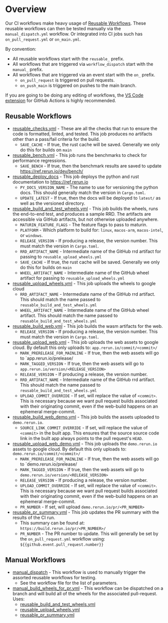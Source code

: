 # Overview

Our CI workflows make heavy usage of [Reusable Workflows](https://docs.github.com/en/actions/using-workflows/reusing-workflows). These reusable workflows can then be tested manually via the `manual_dispatch.yml` workflow.
Or integrated into CI jobs such has `on_pull_request.yml` or `on_main.yml`.

By convention:
- All reusable workflows start with the `reusable_` prefix.
- All workflows that are triggered via `workflow_dispatch` start with the `manual_` prefix.
- All workflows that are triggered via an event start with the `on_` prefix.
  - `on_pull_request` is triggered on pull requests.
  - `on_push_main` is triggered on pushes to the main branch.

If you are going to be doing any editing of workflows, the
[VS Code extension](https://marketplace.visualstudio.com/items?itemName=cschleiden.vscode-github-actions)
for GitHub Actions is highly recommended.

## Reusable Workflows
- [reusable_checks.yml](reusable_checks.yml) - These are all the checks that run to ensure the code is formatted,
  linted, and tested. This job produces no artifacts other than a pass/fail criteria for the build.
  - `SAVE_CACHE` - If true, the rust cache will be saved. Generally we only do this for builds on `main`
- [reusable_bench.yml](reusable_bench.yml) - This job runs the benchmarks to check for performance regressions.
  - `SAVE_BENCH` - If true, then the benchmark results are saved to update https://ref.rerun.io/dev/bench/
- [reusable_deploy_docs](reusable_deploy_docs.yml) - This job deploys the python and rust documentation to https://ref.rerun.io
  - `PY_DOCS_VERSION_NAME` - The name to use for versioning the python docs. This should generally match the version in
    `Cargo.toml`.
  - `UPDATE_LATEST` - If true, then the docs will be deployed to `latest/` as well as the versioned directory.
- [reusable_build_and_test_wheels.yml](reusable_build_and_test_wheels.yml) - This job builds the wheels, runs the
end-to-end test, and produces a sample RRD. The artifacts are accessible via GitHub artifacts, but not otherwise
uploaded anywhere.
  - `MATURIN_FEATURE_FLAGS` - The feature flags to pass to maturin.
  - `PLATFORM` - Which platform to build for: `linux`, `macos-arm`, `macos-intel`, or `windows`.
  - `RELEASE_VERSION` - If producing a release, the version number. This must match the version in `Cargo.toml`.
  - `RRD_ARTIFACT_NAME` - Intermediate name of the GitHub rrd artifact for passing to `reusable_upload_wheels.yml`
  - `SAVE_CACHE` - If true, the rust cache will be saved. Generally we only do this for builds on `main`
  - `WHEEL_ARTIFACT_NAME` - Intermediate name of the GitHub wheel artifact for passing to `reusable_upload_wheels.yml`
- [reusable_upload_wheels.yml](reusable_upload_wheels.yml) - This job uploads the wheels to google cloud
  - `RRD_ARTIFACT_NAME` - Intermediate name of the GitHub rrd artifact. This should match the name passed to
    `reusable_build_and_test_wheels.yml`
  - `WHEEL_ARTIFACT_NAME` - Intermediate name of the GitHub wheel artifact. This should match the name passed to
    `reusable_build_and_test_wheels.yml`
- [reusable_build_web.yml](reusable_build_web.yml) - This job builds the wasm artifacts for the web.
  - `RELEASE_VERSION` - If producing a release, the version number. This must match the version in `Cargo.toml`.
- [reusable_upload_web.yml](reusable_upload_web.yml) - This job uploads the web assets to google cloud. By default this
  only uploads to: `app.rerun.io/commit/<commit>/`
  - `MARK_PRERELEASE_FOR_MAINLINE` - If true, then the web assets will go to `app.rerun.io/prelease/
  - `MARK_TAGGED_VERSION` - If true, then the web assets will go to `app.rerun.io/version/<RELEASE_VERSION>`
  - `RELEASE_VERSION` - If producing a release, the version number.
  - `RRD_ARTIFACT_NAME` - Intermediate name of the GitHub rrd artifact. This should match the name passed to
    `reusable_build_and_test_wheels.yml`
  - `UPLOAD_COMMIT_OVERRIDE` - If set, will replace the value of `<commit>`. This is necessary because we want pull
  request builds associated with their originating commit, even if the web-build happens on an ephemeral merge-commit.
- [reusable_build_web_demo.yml](reusable_build_web.yml) - This job builds the assets uploaded to `demo.rerun.io`.
  - `SOURCE_LINK_COMMIT_OVERRIDE` - If set, will replace the value of `<commit>` in the built app. This ensures that the
  source source code link in the built app always points to the pull request's `HEAD`.
- [reusable_upload_web_demo.yml](reusable_upload_web_demo.yml) - This job uploads the `demo.rerun.io` assets to google cloud. By default this
  only uploads to: `demo.rerun.io/commit/<commit>/`
  - `MARK_PRERELEASE_FOR_MAINLINE` - If true, then the web assets will go to `demo.rerun.io/prelease/
  - `MARK_TAGGED_VERSION` - If true, then the web assets will go to `demo.rerun.io/version/<RELEASE_VERSION>`
  - `RELEASE_VERSION` - If producing a release, the version number.
  - `UPLOAD_COMMIT_OVERRIDE` - If set, will replace the value of `<commit>`. This is necessary because we want pull
  request builds associated with their originating commit, even if the web-build happens on an ephemeral merge-commit.
  - `PR_NUMBER` - If set, will upload `demo.rerun.io/pr/<PR_NUMBER>`
- [reusable_pr_summary.yml](reusable_pr_summary.yml) - This job updates the PR summary with the results of the CI run.
  - This summary can be found at:
  `https://build.rerun.io/pr/<PR_NUMBER>/`
  - `PR_NUMBER` - The PR number to update. This will generally be set by the `on_pull_request.yml` workflow using:
  `${{github.event.pull_request.number}}`

## Manual Workflows
- [manual_dispatch](manual_dispatch.yml) - This workflow is used to manually trigger the assorted reusable workflows for
  testing.
  - See the workflow file for the list of parameters.
- [manual_build_wheels_for_pr.yml](manual_build_wheels_for_pr.yml) - This workflow can be dispatched on a branch and
  will build all of the wheels for the associated pull-request. Uses:
  - [reusable_build_and_test_wheels.yml](reusable_build_and_test_wheels.yml)
  - [reusable_upload_wheels.yml](reusable_upload_wheels.yml)
  - [reusable_pr_summary.yml](reusable_pr_summary.yml)
